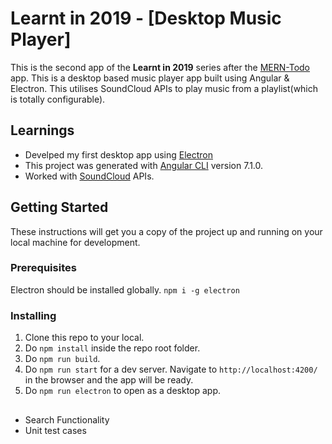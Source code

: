 # Learnt in 2019 - [Desktop Music Player]

This is the second app of the **Learnt in 2019** series after the [MERN-Todo](https://github.com/JonesXavi/MERN-ToDo) app.
This is a desktop based music player app built using Angular & Electron. This utilises SoundCloud APIs to play music from a playlist(which is totally configurable).


## Learnings

* Develped my first desktop app using [Electron](https://electronjs.org/)
* This project was generated with [Angular CLI](https://github.com/angular/angular-cli) version 7.1.0.
* Worked with [SoundCloud](https://developers.soundcloud.com/docs/api/guide) APIs.

## Getting Started

These instructions will get you a copy of the project up and running on your local machine for development.

### Prerequisites

Electron should be installed globally. ```npm i -g electron```

### Installing

1. Clone this repo to your local.
2. Do ```npm install``` inside the repo root folder.
3. Do ```npm run build```.
4. Do ```npm run start``` for a dev server. Navigate to ```http://localhost:4200/``` in the browser and the app will be ready.
5. Do ```npm run electron``` to open as a desktop app.

## <TODO>

* Search Functionality
* Unit test cases
